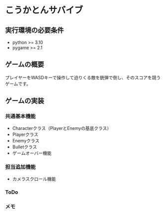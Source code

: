 # こうかとんサバイブ
## 実行環境の必要条件
* python >= 3.10
* pygame >= 2.1

## ゲームの概要
プレイヤーをWASDキーで操作して迫りくる敵を銃弾で倒し、そのスコアを競うゲームです。

## ゲームの実装

### 共通基本機能
* Characterクラス（PlayerとEnemyの基底クラス）
* Playerクラス
* Enemyクラス
* Bulletクラス
* ゲームオーバー機能

### 担当追加機能
* カメラスクロール機能
### ToDo

### メモ
